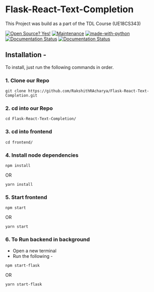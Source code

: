 # Flask-React-Text-Completion

This Project was build as a part of the TDL Course (UE18CS343)

[![Open Source? Yes!](https://img.shields.io/badge/Version-0.1-green)](https://img.shields.io/badge/Version-0.1-green)
[![Maintenance](https://img.shields.io/badge/OS-Linux%2C%20Mac-red)](https://img.shields.io/badge/OS-Linux%2C%20Mac-red)
[![made-with-python](https://img.shields.io/badge/made%20with-Python%2C%20JS-brightgreen)](https://img.shields.io/badge/made%20with-Python%2C%20JS-brightgreen)
[![Documentation Status](https://img.shields.io/badge/Python-v3.6-blue)](https://img.shields.io/badge/Python-v3.6-blue)
[![Documentation Status](https://readthedocs.org/projects/ansicolortags/badge/?version=latest)](http://ansicolortags.readthedocs.io/?badge=latest)

## Installation - 
To install, just run the following commands in order.

### 1. Clone our Repo
```shell
git clone https://github.com/RakshithRAcharya/Flask-React-Text-Completion.git
```
### 2. cd into our Repo
```shell
cd Flask-React-Text-Completion/
```

### 3. cd into frontend
```shell
cd frontend/
```

### 4. Install node dependencies
```shell
npm install
```
OR
```shell
yarn install
```
### 5. Start frontend
```shell
npm start
```
OR
```
yarn start
```

### 6. To Run backend in background
- Open a new terminal
- Run the following - 
```shell
npm start-flask
```
OR
```
yarn start-flask
```

